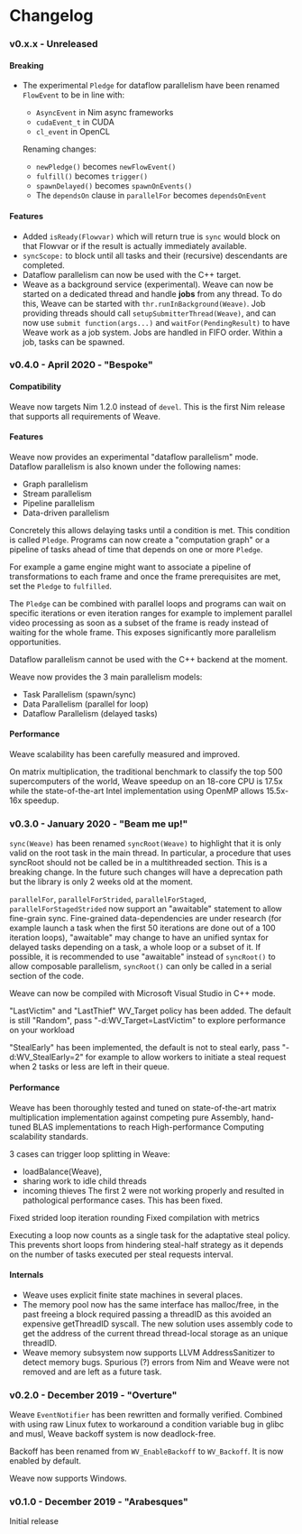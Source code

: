 # Changelog

### v0.x.x - Unreleased

#### Breaking

- The experimental `Pledge` for dataflow parallelism have been renamed
  `FlowEvent` to be in line with:
  - `AsyncEvent` in Nim async frameworks
  - `cudaEvent_t` in CUDA
  - `cl_event` in OpenCL

  Renaming changes:
  - `newPledge()` becomes `newFlowEvent()`
  - `fulfill()` becomes `trigger()`
  - `spawnDelayed()` becomes `spawnOnEvents()`
  - The `dependsOn` clause in `parallelFor` becomes `dependsOnEvent`

#### Features

- Added `isReady(Flowvar)` which will return true is `sync` would block on that Flowvar or if the result is actually immediately available.
- `syncScope:` to block until all tasks and their (recursive)
  descendants are completed.
- Dataflow parallelism can now be used with the C++ target.
- Weave as a background service (experimental).
  Weave can now be started on a dedicated thread
  and handle **jobs** from any thread.
  To do this, Weave can be started with `thr.runInBackground(Weave)`.
  Job providing threads should call `setupSubmitterThread(Weave)`,
  and can now use `submit function(args...)` and `waitFor(PendingResult)`
  to have Weave work as a job system.
  Jobs are handled in FIFO order.
  Within a job, tasks can be spawned.

### v0.4.0 - April 2020 - "Bespoke"

#### Compatibility

Weave now targets Nim 1.2.0 instead of `devel`. This is the first Nim release
that supports all requirements of Weave.

#### Features

Weave now provides an experimental "dataflow parallelism" mode.
Dataflow parallelism is also known under the following names:
- Graph parallelism
- Stream parallelism
- Pipeline parallelism
- Data-driven parallelism

Concretely this allows delaying tasks until a condition is met.
This condition is called `Pledge`.
Programs can now create a "computation graph"
or a pipeline of tasks ahead of time that depends on one or more `Pledge`.

For example a game engine might want to associate a pipeline of transformations
to each frame and once the frame prerequisites are met, set the `Pledge` to `fulfilled`.

The `Pledge` can be combined with parallel loops and programs can wait on specific
iterations or even iteration ranges for example to implement parallel video processing
as soon as a subset of the frame is ready instead of waiting for the whole frame.
This exposes significantly more parallelism opportunities.

Dataflow parallelism cannot be used with the C++ backend at the moment.

Weave now provides the 3 main parallelism models:
- Task Parallelism (spawn/sync)
- Data Parallelism (parallel for loop)
- Dataflow Parallelism (delayed tasks)

#### Performance

Weave scalability has been carefully measured and improved.

On matrix multiplication, the traditional benchmark to classify the top 500 supercomputers of the world, Weave speedup on an 18-core CPU is 17.5x while the state-of-the-art Intel implementation using OpenMP allows 15.5x-16x speedup.

### v0.3.0 - January 2020 - "Beam me up!"

`sync(Weave)` has been renamed `syncRoot(Weave)` to highlight that it is only valid on the root task in the main thread. In particular, a procedure that uses syncRoot should not be called be in a multithreaded section. This is a breaking change. In the future such changes will have a deprecation path but the library is only 2 weeks old at the moment.

`parallelFor`, `parallelForStrided`, `parallelForStaged`, `parallelForStagedStrided`
now support an "awaitable" statement to allow fine-grain sync.
Fine-grained data-dependencies are under research (for example launch a task when the first 50 iterations are done out of a 100 iteration loops), "awaitable" may change
to have an unified syntax for delayed tasks depending on a task, a whole loop or a subset of it.
If possible, it is recommended to use "awaitable" instead of `syncRoot()` to allow composable parallelism, `syncRoot()` can only be called in a serial section of the code.

Weave can now be compiled with Microsoft Visual Studio in C++ mode.

"LastVictim" and "LastThief" WV_Target policy has been added.
The default is still "Random", pass "-d:WV_Target=LastVictim" to explore performance on your workload

"StealEarly" has been implemented, the default is not to steal early,
pass "-d:WV_StealEarly=2" for example to allow workers to initiate a steal request
when 2 tasks or less are left in their queue.

#### Performance

Weave has been thoroughly tested and tuned on state-of-the-art matrix multiplication implementation
against competing pure Assembly, hand-tuned BLAS implementations to reach High-performance Computing scalability standards.

3 cases can trigger loop splitting in Weave:
- loadBalance(Weave),
- sharing work to idle child threads
- incoming thieves
The first 2 were not working properly and resulted in pathological performance cases.
This has been fixed.

Fixed strided loop iteration rounding
Fixed compilation with metrics

Executing a loop now counts as a single task for the adaptative steal policy.
This prevents short loops from hindering steal-half strategy as it depends
on the number of tasks executed per steal requests interval.

#### Internals
- Weave uses explicit finite state machines in several places.
- The memory pool now has the same interface has malloc/free, in the past
  freeing a block required passing a threadID as this avoided an expensive getThreadID syscall.
  The new solution uses assembly code to get the address of the current thread thread-local storage
  as an unique threadID.
- Weave memory subsystem now supports LLVM AddressSanitizer to detect memory bugs.
  Spurious (?) errors from Nim and Weave were not removed and are left as a future task.

### v0.2.0 - December 2019 - "Overture"

Weave `EventNotifier` has been rewritten and formally verified.
Combined with using raw Linux futex to workaround a condition variable bug
in glibc and musl, Weave backoff system is now deadlock-free.

Backoff has been renamed from `WV_EnableBackoff` to `WV_Backoff`.
It is now enabled by default.

Weave now supports Windows.

### v0.1.0 - December 2019 - "Arabesques"

Initial release
